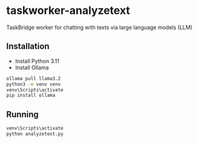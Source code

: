 # taskworker-analyzetext
TaskBridge worker for chatting with texts via large language models (LLM)

## Installation

- Install Python 3.11
- Install Ollama

```sh
ollama pull llama3.2
python3 -m venv venv
venv\Scripts\activate
pip install ollama
```

## Running

```sh
venv\Scripts\activate
python analyzetext.py
```